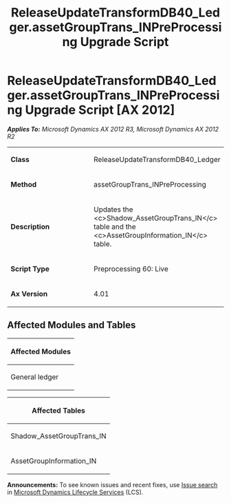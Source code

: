 ﻿---
title: ReleaseUpdateTransformDB40_Ledger.assetGroupTrans_INPreProcessing Upgrade Script
TOCTitle: ReleaseUpdateTransformDB40_Ledger.assetGroupTrans_INPreProcessing Upgrade Script
ms:assetid: b24df27d-7f4a-a59b-4017-04bf3b44d31e
ms:mtpsurl: https://msdn.microsoft.com/en-us/library/JJ736921(v=AX.60)
ms:contentKeyID: 49710605
ms.date: 05/18/2015
mtps_version: v=AX.60
---

# ReleaseUpdateTransformDB40\_Ledger.assetGroupTrans\_INPreProcessing Upgrade Script [AX 2012]


_**Applies To:** Microsoft Dynamics AX 2012 R3, Microsoft Dynamics AX 2012 R2_

<table>
<colgroup>
<col style="width: 50%" />
<col style="width: 50%" />
</colgroup>
<tbody>
<tr class="odd">
<td><p><strong>Class</strong></p></td>
<td><p>ReleaseUpdateTransformDB40_Ledger</p></td>
</tr>
<tr class="even">
<td><p><strong>Method</strong></p></td>
<td><p>assetGroupTrans_INPreProcessing</p></td>
</tr>
<tr class="odd">
<td><p><strong>Description</strong></p></td>
<td><p>Updates the &lt;c&gt;Shadow_AssetGroupTrans_IN&lt;/c&gt; table and the &lt;c&gt;AssetGroupInformation_IN&lt;/c&gt; table.</p></td>
</tr>
<tr class="even">
<td><p><strong>Script Type</strong></p></td>
<td><p>Preprocessing 60: Live</p></td>
</tr>
<tr class="odd">
<td><p><strong>Ax Version</strong></p></td>
<td><p>4.01</p></td>
</tr>
</tbody>
</table>


## Affected Modules and Tables

<table>
<colgroup>
<col style="width: 100%" />
</colgroup>
<thead>
<tr class="header">
<th><p>Affected Modules</p></th>
</tr>
</thead>
<tbody>
<tr class="odd">
<td><p>General ledger</p></td>
</tr>
</tbody>
</table>


<table>
<colgroup>
<col style="width: 100%" />
</colgroup>
<thead>
<tr class="header">
<th><p>Affected Tables</p></th>
</tr>
</thead>
<tbody>
<tr class="odd">
<td><p>Shadow_AssetGroupTrans_IN</p></td>
</tr>
<tr class="even">
<td><p>AssetGroupInformation_IN</p></td>
</tr>
</tbody>
</table>

  
**Announcements:** To see known issues and recent fixes, use [Issue search](http://go.microsoft.com/fwlink/?linkid=389258) in [Microsoft Dynamics Lifecycle Services](http://go.microsoft.com/fwlink/?linkid=306505) (LCS).

